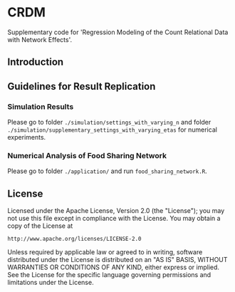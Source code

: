 # CRDM
Supplementary code for 'Regression Modeling of the Count Relational Data with Network Effects'.

## Introduction

## Guidelines for Result Replication

### Simulation Results

Please go to folder `./simulation/settings_with_varying_n` and folder `./simulation/supplementary_settings_with_varying_etas` for numerical experiments.

### Numerical Analysis of Food Sharing Network
  
Please go to folder `./application/` and run `food_sharing_network.R`.

## License

Licensed under the Apache License, Version 2.0 (the "License");
you may not use this file except in compliance with the License.
You may obtain a copy of the License at

    http://www.apache.org/licenses/LICENSE-2.0

Unless required by applicable law or agreed to in writing, software
distributed under the License is distributed on an "AS IS" BASIS,
WITHOUT WARRANTIES OR CONDITIONS OF ANY KIND, either express or implied.
See the License for the specific language governing permissions and
limitations under the License.

